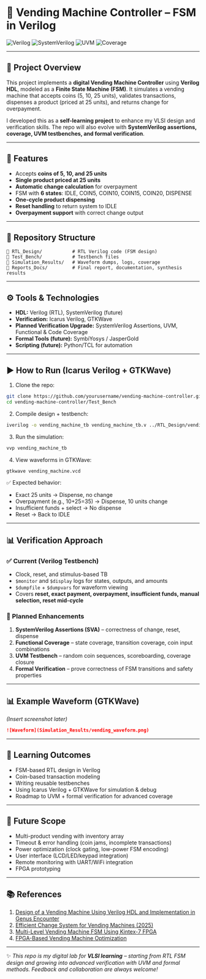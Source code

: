 
# 🥤 Vending Machine Controller – FSM in Verilog

![Verilog](https://img.shields.io/badge/code-Verilog-blue)
![SystemVerilog](https://img.shields.io/badge/verification-SystemVerilog-green)
![UVM](https://img.shields.io/badge/framework-UVM-yellow)
![Coverage](https://img.shields.io/badge/coverage-Functional%20%7C%20Code-orange)

---

## 📖 Project Overview

This project implements a **digital Vending Machine Controller** using **Verilog HDL**, modeled as a **Finite State Machine (FSM)**.
It simulates a vending machine that accepts coins (5, 10, 25 units), validates transactions, dispenses a product (priced at 25 units), and returns change for overpayment.

I developed this as a **self-learning project** to enhance my VLSI design and verification skills. The repo will also evolve with **SystemVerilog assertions, coverage, UVM testbenches, and formal verification**.

---

## 🔑 Features

* Accepts **coins of 5, 10, and 25 units**
* **Single product priced at 25 units**
* **Automatic change calculation** for overpayment
* FSM with **6 states**: IDLE, COIN5, COIN10, COIN15, COIN20, DISPENSE
* **One-cycle product dispensing**
* **Reset handling** to return system to IDLE
* **Overpayment support** with correct change output

---

## 📂 Repository Structure

```
📁 RTL_Design/           # RTL Verilog code (FSM design)
📁 Test_Bench/           # Testbench files
📁 Simulation_Results/   # Waveform dumps, logs, coverage
📁 Reports_Docs/         # Final report, documentation, synthesis results

```

---

## ⚙️ Tools & Technologies

* **HDL:** Verilog (RTL), SystemVerilog (future)
* **Verification:** Icarus Verilog, GTKWave
* **Planned Verification Upgrade:** SystemVerilog Assertions, UVM, Functional & Code Coverage
* **Formal Tools (future):** SymbiYosys / JasperGold
* **Scripting (future):** Python/TCL for automation

---

## ▶️ How to Run (Icarus Verilog + GTKWave)

1. Clone the repo:

```bash
git clone https://github.com/yourusername/vending-machine-controller.git
cd vending-machine-controller/Test_Bench
```

2. Compile design + testbench:

```bash
iverilog -o vending_machine_tb vending_machine_tb.v ../RTL_Design/vending_machine.v
```

3. Run the simulation:

```bash
vvp vending_machine_tb
```

4. View waveforms in GTKWave:

```bash
gtkwave vending_machine.vcd
```

✅ Expected behavior:

* Exact 25 units → Dispense, no change
* Overpayment (e.g., 10+25=35) → Dispense, 10 units change
* Insufficient funds + select → No dispense
* Reset → Back to IDLE

---

## 📊 Verification Approach

### ✅ Current (Verilog Testbench)

* Clock, reset, and stimulus-based TB
* `$monitor` and `$display` logs for states, outputs, and amounts
* `$dumpfile` + `$dumpvars` for waveform viewing
* Covers **reset, exact payment, overpayment, insufficient funds, manual selection, reset mid-cycle**

### 🚀 Planned Enhancements

1. **SystemVerilog Assertions (SVA)** – correctness of change, reset, dispense
2. **Functional Coverage** – state coverage, transition coverage, coin input combinations
3. **UVM Testbench** – random coin sequences, scoreboarding, coverage closure
4. **Formal Verification** – prove correctness of FSM transitions and safety properties

---

## 📊 Example Waveform (GTKWave)

*(Insert screenshot later)*

```markdown
![Waveform](Simulation_Results/vending_waveform.png)
```

---

## 📝 Learning Outcomes

* FSM-based RTL design in Verilog
* Coin-based transaction modeling
* Writing reusable testbenches
* Using Icarus Verilog + GTKWave for simulation & debug
* Roadmap to UVM + formal verification for advanced coverage

---

## 🚀 Future Scope

* Multi-product vending with inventory array
* Timeout & error handling (coin jams, incomplete transactions)
* Power optimization (clock gating, low-power FSM encoding)
* User interface (LCD/LED/keypad integration)
* Remote monitoring with UART/WiFi integration
* FPGA prototyping

---

## 📚 References

1. [Design of a Vending Machine Using Verilog HDL and Implementation in Genus Encounter](https://www.researchgate.net/publication/377690262_Design_of_a_Vending_Machine_Using_Verilog_HDL_and_Implementation_in_Genus_Encounter)
2. [Efficient Change System for Vending Machines (2025)](https://www.ijsat.org/papers/2025/2/4977.pdf)
3. [Multi-Level Vending Machine FSM Using Kintex-7 FPGA](https://www.ijfmr.com/papers/2024/3/19877.pdf)
4. [FPGA-Based Vending Machine Optimization](https://www.atlantis-press.com/proceedings/raisd-25/126013732)

---

✨ *This repo is my digital lab for **VLSI learning** – starting from RTL FSM design and growing into advanced verification with UVM and formal methods. Feedback and collaboration are always welcome!*


